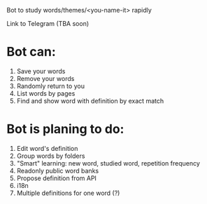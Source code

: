 Bot to study words/themes/\<you-name-it\> rapidly

Link to Telegram (TBA soon)

# Bot can:
1. Save your words
1. Remove your words
1. Randomly return to you
1. List words by pages
1. Find and show word with definition by exact match

# Bot is planing to do:
1. Edit word's definition
1. Group words by folders
1. "Smart" learning: new word, studied word, repetition frequency
1. Readonly public word banks
1. Propose definition from API
1. i18n
1. Multiple definitions for one word (?)
